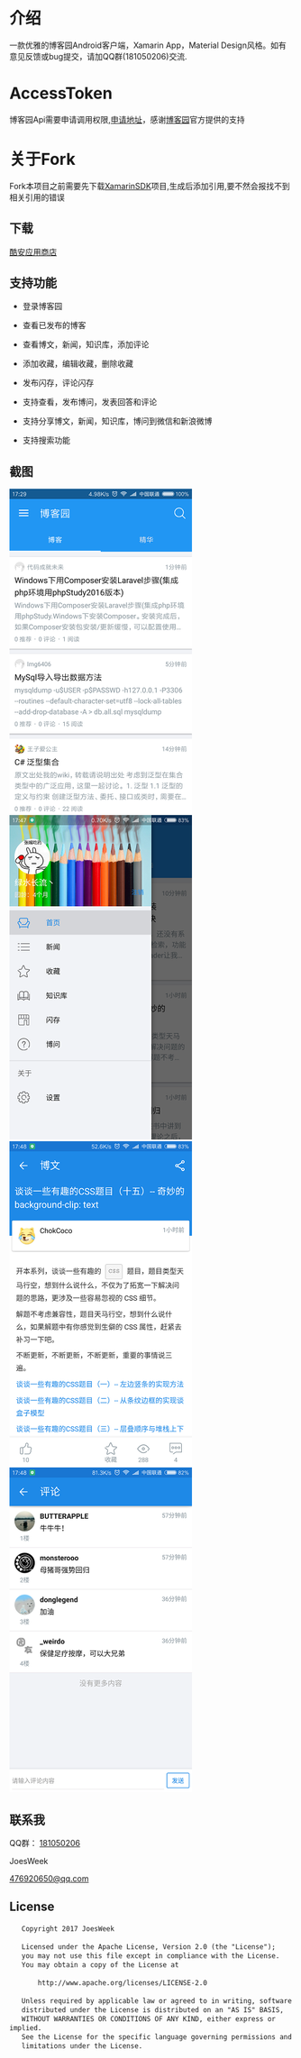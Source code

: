 # 介绍

一款优雅的博客园Android客户端，Xamarin App，Material Design风格。如有意见反馈或bug提交，请加QQ群(181050206)交流.

# AccessToken

博客园Api需要申请调用权限,[申请地址](https://oauth.cnblogs.com/)，感谢[博客园](http://www.cnblogs.com/)官方提供的支持

# 关于Fork

Fork本项目之前需要先下载[XamarinSDK](https://github.com/JoesWeek/XamarinSDK)项目,生成后添加引用,要不然会报找不到相关引用的错误

## 下载

[酷安应用商店](http://www.coolapk.com/apk/com.android.cnblogs)

## 支持功能

- 登录博客园

- 查看已发布的博客

- 查看博文，新闻，知识库，添加评论

- 添加收藏，编辑收藏，删除收藏

- 发布闪存，评论闪存

- 支持查看，发布博问，发表回答和评论

- 支持分享博文，新闻，知识库，博问到微信和新浪微博

- 支持搜索功能


## 截图

![screenshots](screenshots/Screenshot0.png)
![screenshots](screenshots/Screenshot1.png)
![screenshots](screenshots/Screenshot2.png)
![screenshots](screenshots/Screenshot3.png)

## 联系我

QQ群： [181050206](http://shang.qq.com/wpa/qunwpa?idkey=5c281d37638467fb0f411484dcd513b89ba82b58decb8518cc2523b95232dd9b)

JoesWeek

[476920650@qq.com](mailto:476920650@qq.com)

## License
```
   Copyright 2017 JoesWeek

   Licensed under the Apache License, Version 2.0 (the "License");
   you may not use this file except in compliance with the License.
   You may obtain a copy of the License at

       http://www.apache.org/licenses/LICENSE-2.0

   Unless required by applicable law or agreed to in writing, software
   distributed under the License is distributed on an "AS IS" BASIS,
   WITHOUT WARRANTIES OR CONDITIONS OF ANY KIND, either express or implied.
   See the License for the specific language governing permissions and
   limitations under the License.
```
